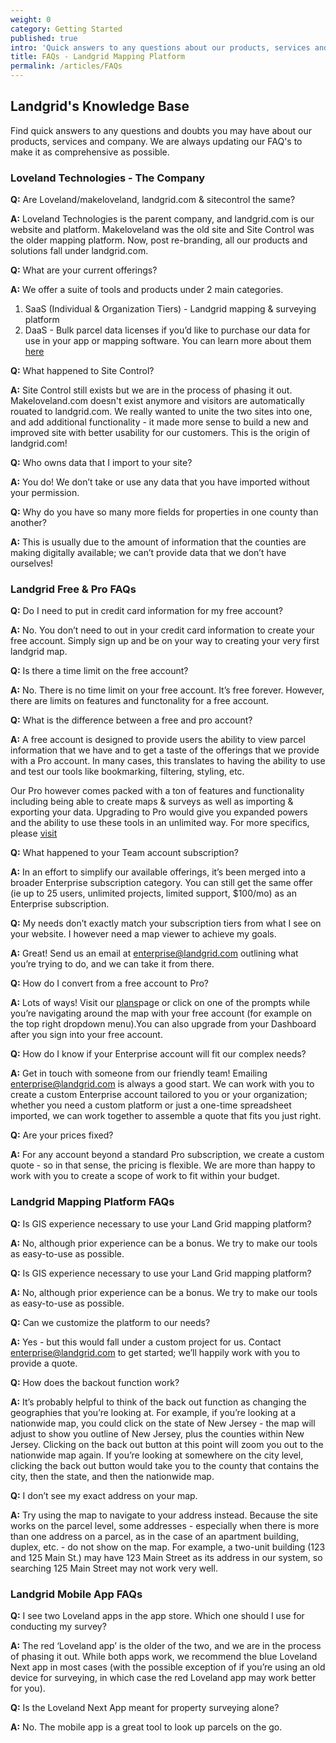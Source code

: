 ```yaml
---
weight: 0
category: Getting Started
published: true
intro: 'Quick answers to any questions about our products, services and company'
title: FAQs - Landgrid Mapping Platform
permalink: /articles/FAQs
---
```

## Landgrid's Knowledge Base

Find quick answers to any questions and doubts you may have about our products, services and company. We are always updating our FAQ's to make it as comprehensive as possible.   


### Loveland Technologies - The Company

**Q:** Are Loveland/makeloveland, landgrid.com & sitecontrol the same?

**A:** Loveland Technologies is the parent company, and landgrid.com is our website and platform.
Makeloveland was the old site and Site Control was the older mapping platform. Now, post re-branding, all our products and solutions fall under landgrid.com.


**Q:** What are your current offerings?

**A:** We offer a suite of tools and products under 2 main categories. 
1. SaaS (Individual & Organization Tiers) - Landgrid mapping & surveying platform
2. DaaS - Bulk parcel data licenses if you’d like to purchase our data for use in your app or mapping software.
You can learn more about them [here](https://landgrid.com/plans)


**Q:** What happened to Site Control?

**A:** Site Control still exists but we are in the process of phasing it out. Makeloveland.com doesn't exist anymore and visitors are automatically rouated to landgrid.com. We really wanted to unite the two sites into one, and add additional functionality - it made more sense to build a new and improved site with better usability for our customers. This is the origin of landgrid.com!


**Q:** Who owns data that I import to your site?

**A:** You do! We don’t take or use any data that you have imported without your permission.


**Q:** Why do you have so many more fields for properties in one county than another?

**A:** This is usually due to the amount of information that the counties are making digitally available; we can’t provide data that we don’t have ourselves!


### Landgrid Free & Pro FAQs


**Q:** Do I need to put in credit card information for my free account?

**A:** No. You don’t need to out in your credit card information to create your free account. Simply sign up and be on your way to creating your very first landgrid map.    



**Q:** Is there a time limit on the free account?

**A:** No. There is no time limit on your free account. It’s free forever. However, there are limits on features and functonality for a free account.  



**Q:** What is the difference between a free and pro account?

**A:** A free account is designed to provide users the ability to view parcel information that we have and to get a taste of the offerings that we provide with a Pro account. In many cases, this translates to having the ability to use and test our tools like bookmarking, filtering, styling, etc. 

Our Pro however comes packed with a ton of features and functionality including being able to create maps & surveys as well as importing & exporting your data. Upgrading to Pro would give you expanded powers and the ability to use these tools in an unlimited way. For more specifics, please [visit](https://landgrid.com/plans)



**Q:** What happened to your Team account subscription?

**A:** In an effort to simplify our available offerings, it’s been merged into a broader Enterprise subscription category. You can still get the same offer (ie up to 25 users, unlimited projects, limited support, $100/mo) as an Enterprise subscription.



**Q:** My needs don’t exactly match your subscription tiers from what I see on your website. I however need a map viewer to achieve my goals.

**A:** Great! Send us an email at enterprise@landgrid.com outlining what you’re trying to do, and we can take it from there.



**Q:** How do I convert from a free account to Pro?

**A:** Lots of ways! Visit our [plans](https://landgrid.com/plans)page or click on one of the prompts while you’re navigating around the map with your free account (for example on the top right dropdown menu).You can also upgrade from your Dashboard after you sign into your free account.



**Q:** How do I know if your Enterprise account will fit our complex needs?

**A:** Get in touch with someone from our friendly team! Emailing enterprise@landgrid.com is always a good start. We can work with you to create a custom Enterprise account tailored to you or your organization; whether you need a custom platform or just a one-time spreadsheet imported, we can work together to assemble a quote that fits you just right.



**Q:** Are your prices fixed?

**A:** For any account beyond a standard Pro subscription, we create a custom quote - so in that sense, the pricing is flexible. We are more than happy to work with you to create a scope of work to fit within your budget.    




### Landgrid Mapping Platform FAQs



**Q:** Is GIS experience necessary to use your Land Grid mapping platform?

**A:** No, although prior experience can be a bonus. We try to make our tools as easy-to-use as possible.



**Q:** Is GIS experience necessary to use your Land Grid mapping platform?

**A:** No, although prior experience can be a bonus. We try to make our tools as easy-to-use as possible.



**Q:** Can we customize the platform to our needs?

**A:** Yes - but this would fall under a custom project for us. Contact enterprise@landgrid.com to get started; we’ll happily work with you to provide a quote.



**Q:** How does the backout function work?

**A:** It’s probably helpful to think of the back out function as changing the geographies that you’re looking at. For example, if you’re looking at a nationwide map, you could click on the state of New Jersey - the map will adjust to show you outline of New Jersey, plus the counties within New Jersey. Clicking on the back out button at this point will zoom you out to the nationwide map again. If you’re looking at somewhere on the city level, clicking the back out button would take you to the county that contains the city, then the state, and then the nationwide map.



**Q:** I don’t see my exact address on your map. 

**A:** Try using the map to navigate to your address instead. Because the site works on the parcel level, some addresses - especially when there is more than one address on a parcel, as in the case of an apartment building, duplex, etc. - do not show on the map. For example, a two-unit building (123 and 125 Main St.) may have 123 Main Street as its address in our system, so searching 125 Main Street may not work very well.




### Landgrid Mobile App FAQs


**Q:** I see two Loveland apps in the app store. Which one should I use for conducting my survey?

**A:** The red ‘Loveland app’ is the older of the two, and we are in the process of phasing it out. While both apps work, we recommend the blue Loveland Next app in most cases (with the possible exception of if you’re using an old device for surveying, in which case the red Loveland app may work better for you).


**Q:** Is the Loveland Next App meant for property surveying alone?

**A:** No. The mobile app is a great tool to look up parcels on the go.
